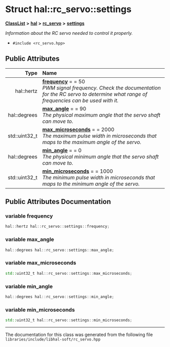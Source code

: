 

# Struct hal::rc\_servo::settings



[**ClassList**](annotated.md) **>** [**hal**](namespacehal.md) **>** [**rc\_servo**](classhal_1_1rc__servo.md) **>** [**settings**](structhal_1_1rc__servo_1_1settings.md)



_Information about the RC servo needed to control it properly._ 

* `#include <rc_servo.hpp>`





















## Public Attributes

| Type | Name |
| ---: | :--- |
|  hal::hertz | [**frequency**](#variable-frequency)   = = 50<br>_PWM signal frequency. Check the documentation for the RC servo to determine what range of frequencies can be used with it._  |
|  hal::degrees | [**max\_angle**](#variable-max_angle)   = = 90<br>_The physical maximum angle that the servo shaft can move to._  |
|  std::uint32\_t | [**max\_microseconds**](#variable-max_microseconds)   = = 2000<br>_The maximum pulse width in microseconds that maps to the maximum angle of the servo._  |
|  hal::degrees | [**min\_angle**](#variable-min_angle)   = = 0<br>_The physical minimum angle that the servo shaft can move to._  |
|  std::uint32\_t | [**min\_microseconds**](#variable-min_microseconds)   = = 1000<br>_The minimum pulse width in microseconds that maps to the minimum angle of the servo._  |












































## Public Attributes Documentation




### variable frequency 

```C++
hal::hertz hal::rc_servo::settings::frequency;
```






### variable max\_angle 

```C++
hal::degrees hal::rc_servo::settings::max_angle;
```






### variable max\_microseconds 

```C++
std::uint32_t hal::rc_servo::settings::max_microseconds;
```






### variable min\_angle 

```C++
hal::degrees hal::rc_servo::settings::min_angle;
```






### variable min\_microseconds 

```C++
std::uint32_t hal::rc_servo::settings::min_microseconds;
```




------------------------------
The documentation for this class was generated from the following file `libraries/include/libhal-soft/rc_servo.hpp`

